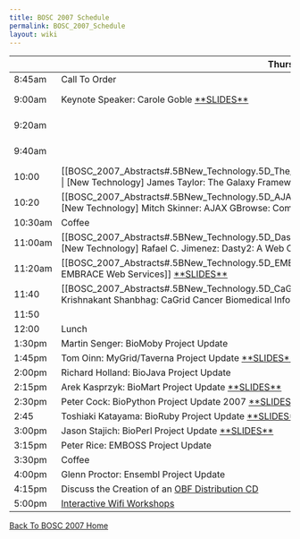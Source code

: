 ```yaml
---
title: BOSC 2007 Schedule
permalink: BOSC_2007_Schedule
layout: wiki
---
```


|         | Thursday July 19th                                                                                                                                                                                                                                                                | Friday July 20th                                                                                                                                                                                                                                                                                                                                |
|---------|-----------------------------------------------------------------------------------------------------------------------------------------------------------------------------------------------------------------------------------------------------------------------------------|-------------------------------------------------------------------------------------------------------------------------------------------------------------------------------------------------------------------------------------------------------------------------------------------------------------------------------------------------|
| 8:45am  | Call To Order                                                                                                                                                                                                                                                                     | Call To Order                                                                                                                                                                                                                                                                                                                                   |
| 9:00am  | Keynote Speaker: Carole Goble [\*\*SLIDES\*\*](http://www.slideshare.net/dullhunk/the-seven-deadly-sins-of-bioinformatics)                                                                                                                                                        | \[\[BOSC_2007_Abstracts#.5BOS_Software.5D_The_ONDEX_Data_Integration_Framework \| \[OS Software\] Jan Taubert: The ONDEX Data Integration Framework\]\] [\*\*SLIDES\*\*](http://www.slideshare.net/bosc/the-ondex-data-integration-framework)                                                                                                   |
| 9:20am  |                                                                                                                                                                                                                                                                                   | \[\[BOSC_2007_Abstracts#.5BOS_Software.5D_CGEMS:\_An_Open-Source_caIntegrator_Application_to_support_Whole_Genome_Association_Studies \| \[OS Software\] Subhashree Madhavan: CGEMS: An Open-Source caIntegrator Application to support Whole Genome Association Studies\]\]                                                                    |
| 9:40am  |                                                                                                                                                                                                                                                                                   | \[\[BOSC_2007_Abstracts#.5BOS_Software.5D_Modware:\_An_Object-Oriented_Perl_Interface_to_the_Chado_Schema \| \[OS Software\] Eric Just: Modware: An Object-Oriented Perl Interface to the Chado Schema\]\] [\*\*SLIDES\*\*](http://www.slideshare.net/bosc/modware)                                                                             |
| 10:00   | \[\[BOSC_2007_Abstracts#.5BNew_Technology.5D_The_Galaxy_Framework_for_Computational_Biology_Tool_Integration \| \[New Technology\] James Taylor: The Galaxy Framework for Computational Biology Tool Integration\]\] [\*\*SLIDES\*\*](http://www.slideshare.net/bosc/galaxy)      | \[\[BOSC_2007_Abstracts#.5BOS_Software.5D_XRATE:\_Scheme-y_trees.2C_phylo-HMMs_and_phylo-grammars \| \[OS Software\] Ian Holmes: XRATE: Scheme-y trees, phylo-HMMs and phylo-grammars\]\]                                                                                                                                                       |
| 10:20   | \[\[BOSC_2007_Abstracts#.5BNew_Technology.5D_AJAX_GBrowse:\_Community_Genome_Annotation_Made_Easy \| \[New Technology\] Mitch Skinner: AJAX GBrowse: Community Genome Annotation Made Easy\]\] [\*\*SLIDES\*\*](http://genome.biowiki.org/info/BOSC_2007/slides.html)             | \[\[BOSC_2007_Abstracts#.5BOS_Software.5D_E-Cell_3D:\_3-Dimensional_Visualization_Front-End_for_E-Cell_Simulation_Environment \| \[OS Software\] Kazuharu Arakawa: E-Cell 3D: 3-Dimensional Visualization Front-End for E-Cell Simulation Environment\]\]                                                                                       |
| 10:30am | Coffee                                                                                                                                                                                                                                                                            | Coffee                                                                                                                                                                                                                                                                                                                                          |
| 11:00am | \[\[BOSC_2007_Abstracts#.5BNew_Technology.5D_Dasty2:\_A_Web_Client_for_Visualizing_Protein_Sequence_Features \| \[New Technology\] Rafael C. Jimenez: Dasty2: A Web Client for Visualizing Protein Sequence Features\]\] [\*\*SLIDES\*\*](http://www.slideshare.net/bosc/dastyt2) | \[\[BOSC_2007_Abstracts#.5BOS_Software.5D_XMLPipeDB:\_A_Reusable.2C_Open_Source_Tool_Chain_for_Building_Relational_Databases_from_XML_Sources \| \[OS Software\] Kam Dahlquist: XMLPipeDB: A Reusable, Open Source Tool Chain for Building Relational Databases from XML Sources\]\] [\*\*SLIDES\*\*](http://www.slideshare.net/bosc/xmlpipedb) |
| 11:20am | \[\[BOSC_2007_Abstracts#.5BNew_Technology.5D_EMBRACE_Web_Services \| \[New Technology\] Taavi Hupponen: EMBRACE Web Services\]\] [\*\*SLIDES\*\*](http://www.slideshare.net/bosc/embrace-web-services)                                                                            | \[\[BOSC_2007_Abstracts#.5BSoftware_Design_And_Engineering.5D_An_Open_Source_Framework_for_Teaching_Bioinformatics \| \[Software Design And Engineering\] Kam Dahlquist: An Open Source Framework for Teaching Bioinformatics\]\] [\*\*SLIDES\*\*](http://www.slideshare.net/bosc/an-open-source-framework-for-teaching-bioinformatics)         |
| 11:40   | \[\[BOSC_2007_Abstracts#.5BNew_Technology.5D_CaGrid_Cancer_Biomedical_Informatics_Grid \| \[New Technology\] Krishnakant Shanbhag: CaGrid Cancer Biomedical Informatics Grid\]\] [\*\*SLIDES\*\*](http://www.slideshare.net/bosc/cagrid-10-service-infrastructure)                | \[\[BOSC_2007_Abstracts#.5BSoftware_Design_And_Engineering.5D_Tools_to_Facilitate_Large_Scale_Comparative_Genomic_Analysis \| \[Software Design And Engineering\] James Taylor: Tools to Facilitate Large Scale Comparative Genomic Analysis\]\] [\*\*SLIDES\*\*](http://www.slideshare.net/bosc/software-engineering)                          |
| 11:50   |                                                                                                                                                                                                                                                                                   |                                                                                                                                                                                                                                                                                                                                                 |
| 12:00   | Lunch                                                                                                                                                                                                                                                                             | Lunch                                                                                                                                                                                                                                                                                                                                           |
| 1:30pm  | Martin Senger: BioMoby Project Update                                                                                                                                                                                                                                             | \[Lightning Talk\] Eric Jain: beta.uniprot.org -- Another Piece of Life Sciences Infrastructure Built on Open Source Software                                                                                                                                                                                                                   |
| 1:45pm  | Tom Oinn: MyGrid/Taverna Project Update [\*\*SLIDES\*\*](http://www.slideshare.net/bosc/taverna-2-in-pictures)                                                                                                                                                                    | \[Lightning Talk\] Toshiaki Katayama -- Introduction of the Japanese Open Bio\* community [\*\*SLIDES\*\*](http://open-bio.jp/archive/20070720_BOSC/BOSC2007-OBJ.pdf)                                                                                                                                                                           |
| 2:00pm  | Richard Holland: BioJava Project Update                                                                                                                                                                                                                                           | \[Lightning Talk\] Kazuharu Arakawa -- G-Language Project                                                                                                                                                                                                                                                                                       |
| 2:15pm  | Arek Kasprzyk: BioMart Project Update [\*\*SLIDES\*\*](http://www.slideshare.net/bosc/biomart-update)                                                                                                                                                                             | \[Lightning Talk\] Henrik Abelsson: Mitrion-C Accellerated NCBI Blast Application                                                                                                                                                                                                                                                               |
| 2:30pm  | Peter Cock: BioPython Project Update 2007 [\*\*SLIDES\*\*](http://www.slideshare.net/bosc/biopython)                                                                                                                                                                              | \[Lightning Talk\] Shawn Houston: The Compute Portal Project                                                                                                                                                                                                                                                                                    |
| 2:45    | Toshiaki Katayama: BioRuby Project Update [\*\*SLIDES\*\*](http://bioruby.org/archive/doc/BR070719-bosc.pdf)                                                                                                                                                                      | [ Interactive Wifi Workshops](BOSC_2007_Wifi_Workshops "wikilink")                                                                                                                                                                                                                                                                              |
| 3:00pm  | Jason Stajich: BioPerl Project Update [\*\*SLIDES\*\*](http://www.slideshare.net/bosc/bioperl-project-update)                                                                                                                                                                     | [ Interactive Wifi Workshops](BOSC_2007_Wifi_Workshops "wikilink")                                                                                                                                                                                                                                                                              |
| 3:15pm  | Peter Rice: EMBOSS Project Update                                                                                                                                                                                                                                                 | [ Interactive Wifi Workshops](BOSC_2007_Wifi_Workshops "wikilink")                                                                                                                                                                                                                                                                              |
| 3:30pm  | Coffee                                                                                                                                                                                                                                                                            | Coffee                                                                                                                                                                                                                                                                                                                                          |
| 4:00pm  | Glenn Proctor: Ensembl Project Update                                                                                                                                                                                                                                             | [ Interactive Wifi Workshops](BOSC_2007_Wifi_Workshops "wikilink")                                                                                                                                                                                                                                                                              |
| 4:15pm  | Discuss the Creation of an [ OBF Distribution CD](BOSC/liveCD "wikilink")                                                                                                                                                                                                         | [ Interactive Wifi Workshops](BOSC_2007_Wifi_Workshops "wikilink")                                                                                                                                                                                                                                                                              |
| 5:00pm  | [ Interactive Wifi Workshops](BOSC_2007_Wifi_Workshops "wikilink")                                                                                                                                                                                                                | [ Interactive Wifi Workshops](BOSC_2007_Wifi_Workshops "wikilink")                                                                                                                                                                                                                                                                              |

  
[ Back To BOSC 2007 Home](BOSC_2007 "wikilink")
